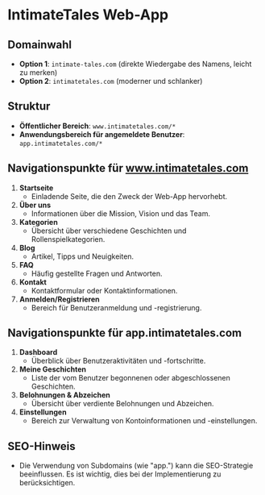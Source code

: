 # IntimateTales Web-App

## Domainwahl
- **Option 1**: `intimate-tales.com` (direkte Wiedergabe des Namens, leicht zu merken)
- **Option 2**: `intimatetales.com` (moderner und schlanker)

## Struktur
- **Öffentlicher Bereich**: `www.intimatetales.com/*`
- **Anwendungsbereich für angemeldete Benutzer**: `app.intimatetales.com/*`

## Navigationspunkte für www.intimatetales.com

1. **Startseite**
   - Einladende Seite, die den Zweck der Web-App hervorhebt.
2. **Über uns**
   - Informationen über die Mission, Vision und das Team.
3. **Kategorien**
   - Übersicht über verschiedene Geschichten und Rollenspielkategorien.
4. **Blog**
   - Artikel, Tipps und Neuigkeiten.
5. **FAQ**
   - Häufig gestellte Fragen und Antworten.
6. **Kontakt**
   - Kontaktformular oder Kontaktinformationen.
7. **Anmelden/Registrieren**
   - Bereich für Benutzeranmeldung und -registrierung.

## Navigationspunkte für app.intimatetales.com

1. **Dashboard**
   - Überblick über Benutzeraktivitäten und -fortschritte.
2. **Meine Geschichten**
   - Liste der vom Benutzer begonnenen oder abgeschlossenen Geschichten.
3. **Belohnungen & Abzeichen**
   - Übersicht über verdiente Belohnungen und Abzeichen.
4. **Einstellungen**
   - Bereich zur Verwaltung von Kontoinformationen und -einstellungen.

## SEO-Hinweis
- Die Verwendung von Subdomains (wie "app.") kann die SEO-Strategie beeinflussen. Es ist wichtig, dies bei der Implementierung zu berücksichtigen.
